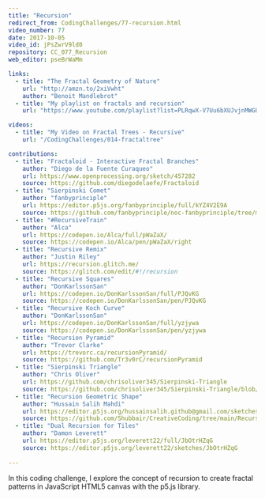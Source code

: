 ```yaml
---
title: "Recursion"
redirect_from: CodingChallenges/77-recursion.html
video_number: 77
date: 2017-10-05
video_id: jPsZwrV9ld0
repository: CC_077_Recursion
web_editor: pseBrWaMm

links:
  - title: "The Fractal Geometry of Nature"
    url: "http://amzn.to/2xiVwht"
    author: "Benoit Mandlebrot"
  - title: "My playlist on fractals and recursion"
    url: "https://www.youtube.com/playlist?list=PLRqwX-V7Uu6bXUJvjnMWGU5SmjhI-OXef"

videos:
  - title: "My Video on Fractal Trees - Recursive"
    url: "/CodingChallenges/014-fractaltree"

contributions:
  - title: "Fractaloid - Interactive Fractal Branches"
    author: "Diego de la Fuente Curaqueo"
    url: https://www.openprocessing.org/sketch/457282
    source: https://github.com/diegodelaefe/Fractaloid
  - title: "Sierpinski Comet"
    author: "fanbyprinciple"
    url: https://editor.p5js.org/fanbyprinciple/full/kYZ4V2E9A
    source: https://github.com/fanbyprinciple/noc-fanbyprinciple/tree/master/extra_projects/comet_serpinski
  - title: "#RecursiveTrain"
    author: "Alca"
    url: https://codepen.io/Alca/full/pWaZaX/
    source: https://codepen.io/Alca/pen/pWaZaX/right
  - title: "Recursive Remix"
    author: "Justin Riley"
    url: https://recursion.glitch.me/
    source: https://glitch.com/edit/#!/recursion
  - title: "Recursive Squares"
    author: "DonKarlssonSan"
    url: https://codepen.io/DonKarlssonSan/full/PJQvKG
    source: https://codepen.io/DonKarlssonSan/pen/PJQvKG
  - title: "Recursive Koch Curve"
    author: "DonKarlssonSan"
    url: https://codepen.io/DonKarlssonSan/full/yzjywa
    source: https://codepen.io/DonKarlssonSan/pen/yzjywa
  - title: "Recursion Pyramid"
    author: "Trevor Clarke"
    url: https://trevorc.ca/recursionPyramid/
    source: https://github.com/Tr3v0rC/recursionPyramid
  - title: "Sierpinski Triangle"
    author: "Chris Oliver"
    url: https://github.com/chrisoliver345/Sierpinski-Triangle
    source: https://github.com/chrisoliver345/Sierpinski-Triangle/blob/master/Sierpinski.pde
  - title: "Recursion Geometric Shape"
    author: "Hussain Salih Mahdi"
    url: https://editor.p5js.org/hussainsalih.github@gmail.com/sketches/ByUM10Q-x
    source: https://github.com/Shubbair/CreativeCoding/tree/main/Recursion
  - title: "Dual Recursion for Tiles"
    author: "Damon Leverett"
    url: https://editor.p5js.org/leverett22/full/JbOtrHZqG
    source: https://editor.p5js.org/leverett22/sketches/JbOtrHZqG
    
---
```


In this coding challenge, I explore the concept of recursion to create fractal patterns in JavaScript HTML5 canvas with the p5.js library.
